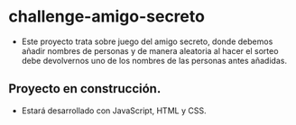 # challenge-amigo-secreto

- Este proyecto trata sobre juego del amigo secreto, donde debemos añadir nombres de personas y de manera aleatoria al hacer el sorteo debe devolvernos uno de los nombres de las personas antes añadidas.

## Proyecto en construcción.

- Estará desarrollado con JavaScript, HTML y CSS.
